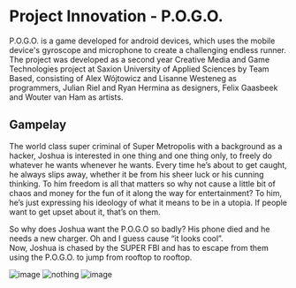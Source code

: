 # Project Innovation - P.O.G.O.

P.O.G.O. is a game developed for android devices, which uses the mobile device's gyroscope and microphone to create a challenging endless runner.
The project was developed as a second year Creative Media and Game Technologies project at Saxion University of Applied Sciences by Team Based, consisting of Alex Wójtowicz and Lisanne Westeneg as programmers, Julian Riel and Ryan Hermina as designers, Felix Gaasbeek and Wouter van Ham as artists.

## Gampelay
The world class super criminal of Super Metropolis with a background as a hacker, Joshua is interested in one thing and one thing only, to freely do whatever he wants whenever he wants. Every time he’s about to get caught, he always slips away, whether it be from his sheer luck or his cunning thinking. To him freedom is all that matters so why not cause a little bit of chaos and money for the fun of it along the way for entertainment? To him, he’s just expressing his ideology of what it means to be in a utopia. If people want to get upset about it, that’s on them. 

So why does Joshua want the P.O.G.O so badly? His phone died and he needs a new charger. Oh and I guess cause “it looks cool”.  
Now, Joshua is chased by the SUPER FBI and has to escape from them using the P.O.G.O. to jump from rooftop to rooftop.

![image](https://github.com/Dinnea/Project-Innovation/assets/74649337/c3689420-ced4-4fcf-ad56-a23f7548bc4b)
![nothing](https://github.com/Dinnea/Project-Innovation/assets/74649337/9b589de4-026d-48db-adb5-d9d1017f439a)
![image](https://github.com/Dinnea/Project-Innovation/assets/74649337/bb2de359-3f5a-485a-9aff-a118e0d43da7)

